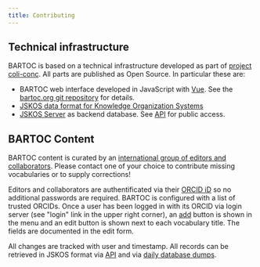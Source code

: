 ```yaml
---
title: Contributing
---
```


## Technical infrastructure

BARTOC is based on a technical infrastructure developed as part of [project coli-conc](https://coli-conc.gbv.de/).
All parts are published as Open Source. In particular these are:

* BARTOC web interface developed in JavaScript with [Vue](https://v3.vuejs.org/). See the [bartoc.org git repository](https://github.com/gbv/bartoc.org#readme) for details.
* [JSKOS data format for Knowledge Organization Systems](https://gbv.github.io/jskos/jskos.html)
* [JSKOS Server](https://github.com/gbv/jskos-server#readme) as backend database. See [API](/api/) for public access.

## BARTOC Content

BARTOC content is curated by an [international group of editors and collaborators](/contact). Please contact one of your choice to contribute missing vocabularies or to supply corrections!

Editors and collaborators are authentificated via their [ORCID iD](https://orcid.org/) so no additional passwords are required. BARTOC is configured with a list of trusted ORCIDs. Once a user has been logged in with its ORCID via login server (see "login" link in the upper right corner), an <a class="btn btn-success btn-sm" href="/edit">add</a> button is shown in the menu and an <a class="btn btn-success btn-sm">edit</a> button is shown next to each vocabulary title. The fields are documented in the edit form.

All changes are tracked with user and timestamp. All records can be retrieved in JSKOS format via [API](/api/) and via [daily database dumps](/download).
